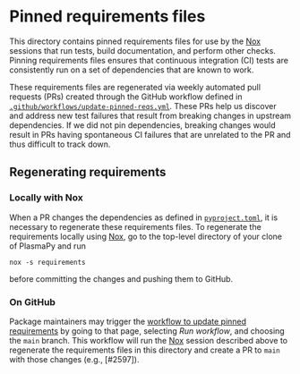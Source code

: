 # Pinned requirements files

[`.github/workflows/update-pinned-reqs.yml`]: ../.github/workflows/update-pinned-reqs.yml
[Nox]: https://nox.thea.codes/en/stable/
[`pyproject.toml`]: https://github.com/PlasmaPy/PlasmaPy/blob/main/pyproject.toml
[workflow to update pinned requirements]: https://github.com/PlasmaPy/PlasmaPy/actions/workflows/update-pinned-reqs.yml

This directory contains pinned requirements files for use by the [Nox]
sessions that run tests, build documentation, and perform other
checks. Pinning requirements files ensures that continuous integration
(CI) tests are consistently run on a set of dependencies that are
known to work.

These requirements files are regenerated via weekly automated pull
requests (PRs) created through the GitHub workflow defined in
[`.github/workflows/update-pinned-reqs.yml`]. These PRs help us
discover and address new test failures that result from breaking
changes in upstream dependencies. If we did not pin dependencies,
breaking changes would result in PRs having spontaneous CI failures
that are unrelated to the PR and thus difficult to track down.

## Regenerating requirements

### Locally with Nox

When a PR changes the dependencies as defined in [`pyproject.toml`],
it is necessary to regenerate these requirements files. To regenerate
the requirements locally using [Nox], go to the top-level directory of
your clone of PlasmaPy and run

```console
nox -s requirements
```

before committing the changes and pushing them to GitHub.

### On GitHub

Package maintainers may trigger the [workflow to update pinned
requirements] by going to that page, selecting _Run workflow_, and
choosing the `main` branch. This workflow will run the [Nox] session
described above to regenerate the requirements files in this directory
and create a PR to `main` with those changes (e.g., [#2597]).

